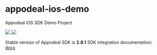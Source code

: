 # appodeal-ios-demo
Appodeal iOS SDK Demo Project

[![](https://img.shields.io/badge/docs-ObjectiveC-green.svg)](https://wiki.appodeal.com/display/DE/Beta+iOS+SDK.+Integration+Guide)
[![](https://img.shields.io/badge/docs-Swift-green.svg)](https://wiki.appodeal.com/display/DE/Beta+iOS+SDK.+Integration+Guide)

Stable version of Appodeal SDK is **2.8.1** 
SDK integration documentation: [docs](https://wiki.appodeal.com/display/DE/iOS+SDK.+Integration+Guide)


